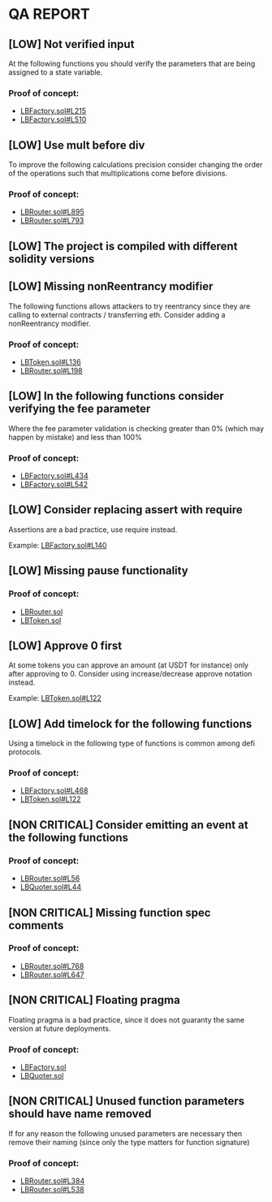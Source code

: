 # QA REPORT

## [LOW] Not verified input
At the following functions you should verify the parameters that are being assigned to a state variable.

### Proof of concept:
- [LBFactory.sol#L215](https://github.com/code-423n4/2022-10-traderjoe/tree/main/src/LBFactory.sol#L215)
- [LBFactory.sol#L510](https://github.com/code-423n4/2022-10-traderjoe/tree/main/src/LBFactory.sol#L510)

## [LOW] Use mult before div
To improve the following calculations precision consider changing the order of the operations such that multiplications come before divisions.

### Proof of concept:
- [LBRouter.sol#L895](https://github.com/code-423n4/2022-10-traderjoe/tree/main/src/LBRouter.sol#L895)
- [LBRouter.sol#L793](https://github.com/code-423n4/2022-10-traderjoe/tree/main/src/LBRouter.sol#L793)

## [LOW] The project is compiled with different solidity versions


## [LOW] Missing nonReentrancy modifier
The following functions allows attackers to try reentrancy since they are calling to external contracts / transferring eth. Consider adding a nonReentrancy modifier.

### Proof of concept:
- [LBToken.sol#L136](https://github.com/code-423n4/2022-10-traderjoe/tree/main/src/LBToken.sol#L136)
- [LBRouter.sol#L198](https://github.com/code-423n4/2022-10-traderjoe/tree/main/src/LBRouter.sol#L198)

## [LOW] In the following functions consider verifying the fee parameter
Where the fee parameter validation is checking greater than 0% (which may happen by mistake) and less than 100%

### Proof of concept:
- [LBFactory.sol#L434](https://github.com/code-423n4/2022-10-traderjoe/tree/main/src/LBFactory.sol#L434)
- [LBFactory.sol#L542](https://github.com/code-423n4/2022-10-traderjoe/tree/main/src/LBFactory.sol#L542)

## [LOW] Consider replacing assert with require
Assertions are a bad practice, use require instead.

Example: [LBFactory.sol#L140](https://github.com/code-423n4/2022-10-traderjoe/tree/main/src/LBFactory.sol#L140)

## [LOW] Missing pause functionality


### Proof of concept:
- [LBRouter.sol](https://github.com/code-423n4/2022-10-traderjoe/tree/main/src/LBRouter.sol)
- [LBToken.sol](https://github.com/code-423n4/2022-10-traderjoe/tree/main/src/LBToken.sol)

## [LOW] Approve 0 first
At some tokens you can approve an amount (at USDT for instance) only after approving to 0. Consider using increase/decrease approve notation instead.

Example: [LBToken.sol#L122](https://github.com/code-423n4/2022-10-traderjoe/tree/main/src/LBToken.sol#L122)

## [LOW] Add timelock for the following functions
Using a timelock in the following type of functions is common among defi protocols.

### Proof of concept:
- [LBFactory.sol#L468](https://github.com/code-423n4/2022-10-traderjoe/tree/main/src/LBFactory.sol#L468)
- [LBToken.sol#L122](https://github.com/code-423n4/2022-10-traderjoe/tree/main/src/LBToken.sol#L122)

## [NON CRITICAL] Consider emitting an event at the following functions


### Proof of concept:
- [LBRouter.sol#L56](https://github.com/code-423n4/2022-10-traderjoe/tree/main/src/LBRouter.sol#L56)
- [LBQuoter.sol#L44](https://github.com/code-423n4/2022-10-traderjoe/tree/main/src/LBQuoter.sol#L44)

## [NON CRITICAL] Missing function spec comments


### Proof of concept:
- [LBRouter.sol#L768](https://github.com/code-423n4/2022-10-traderjoe/tree/main/src/LBRouter.sol#L768)
- [LBRouter.sol#L647](https://github.com/code-423n4/2022-10-traderjoe/tree/main/src/LBRouter.sol#L647)

## [NON CRITICAL] Floating pragma
Floating pragma is a bad practice, since it does not guaranty the same version at future deployments.

### Proof of concept:
- [LBFactory.sol](https://github.com/code-423n4/2022-10-traderjoe/tree/main/src/LBFactory.sol)
- [LBQuoter.sol](https://github.com/code-423n4/2022-10-traderjoe/tree/main/src/LBQuoter.sol)

## [NON CRITICAL] Unused function parameters should have name removed
If for any reason the following unused parameters are necessary then remove their naming (since only the type matters for function signature)

### Proof of concept:
- [LBRouter.sol#L384](https://github.com/code-423n4/2022-10-traderjoe/tree/main/src/LBRouter.sol#L384)
- [LBRouter.sol#L538](https://github.com/code-423n4/2022-10-traderjoe/tree/main/src/LBRouter.sol#L538)

